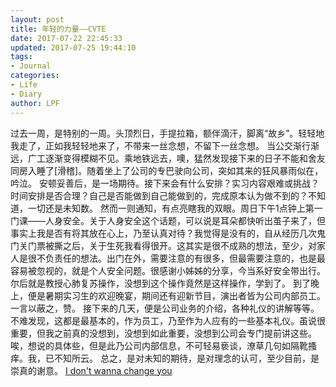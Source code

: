 ```yaml
---
layout: post
title: 年轻的力量——CVTE
date: 2017-07-22 22:45:33
updated: 2017-07-25 19:44:10
tags:
- Journal
categories:
- Life
- Diary
author: LPF
---
```

过去一周，是特别的一周。头顶烈日，手提拉箱，额伴滴汗，脚离“故乡”。轻轻地我走了，正如我轻轻地来了，不带来一丝念想，不留下一丝念想。
当公交渐行渐远，广工逐渐变得模糊不见。乘地铁远去，噢，猛然发现接下来的日子不能和舍友同房入睡了[滑稽]。随着坐上了公司的专巴驶向公司，突如其来的狂风暴雨似在，吟泣。
安顿妥善后，是一场期待。接下来会有什么安排？实习内容艰难或挑战？时间安排是否合理？自己是否能做到自己能做到的，完成原本认为做不到的？不知道，一切还是未知数。
然而一则通知，有点亮瞎我的双眼。周日下午1点钟上第一门课——人身安全。关于人身安全这个话题，可以说是耳朵都快听出茧子来了，但事实上我是否有将其放在心上，乃至认真对待？我觉得是没有的，自从经历几次鬼门关门票被撕之后，关于生死我看得很开。这其实是很不成熟的想法，至少，对家人是很不负责任的想法。出门在外，需要注意的有很多，但最需要注意的，也是最容易被忽视的，就是个人安全问题。很感谢小姊姊的分享，今当系好安全带出行。尔后就是教授心肺复苏操作，没想到这个操作竟然是这样操作，学到了。
到了晚上，便是暑期实习生的欢迎晚宴，期间还有迎新节目，演出者皆为公司内部员工。一言以蔽之，赞。
接下来的几天，便是公司业务的介绍，各种礼仪的讲解等等。不难发现，这都是最基本的，作为员工，乃至作为人应有的一些基本礼仪。虽说很重要，但我之前真的没想到，没想到如此重要，没想到公司会专门提前讲这些。
唉，想说的具体些，但是此乃公司内部信息，不可轻易亵谈，潦草几句如隔靴搔痒。我，已不知所云。
总之，是对未知的期待，是对理念的认可，至少目前，是崇真的谢意。
[I don't wanna change you](http://music.163.com/#/song/29427498/?userid=104775019)